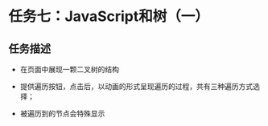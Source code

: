 # 任务七：JavaScript和树（一）

## 任务描述

- 在页面中展现一颗二叉树的结构

- 提供遍历按钮，点击后，以动画的形式呈现遍历的过程，共有三种遍历方式选择；

- 被遍历到的节点会特殊显示
